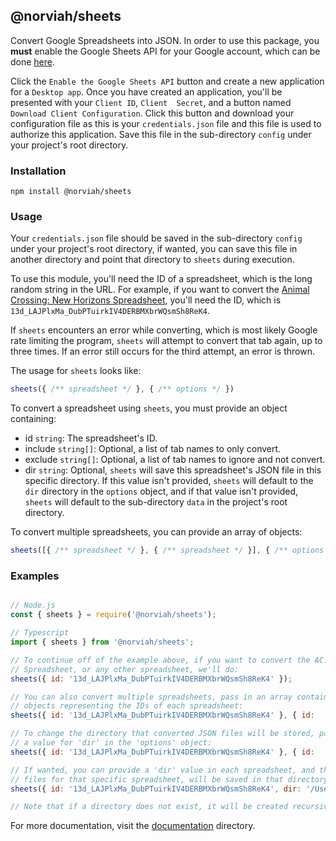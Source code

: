 ## @norviah/sheets

Convert Google Spreadsheets into JSON. In order to use this package, you **must** enable the Google Sheets API for your Google account, which can be done [here](https://developers.google.com/sheets/api/quickstart/nodejs#step_1_turn_on_the).

Click the `Enable the Google Sheets API` button and create a new application for a `Desktop app`. Once you have created an application, you'll be presented with your `Client ID`, `Client  Secret`, and a button named `Download Client Configuration`. Click this button and download your configuration file as this is your `credentials.json` file and this file is used to authorize this application. Save this file in the sub-directory `config` under your project's root directory.

### Installation

```
npm install @norviah/sheets
```

### Usage

Your `credentials.json` file should be saved in the sub-directory `config` under your project's root directory, if wanted, you can save this file in another directory and point that directory to `sheets` during execution.

To use this module, you'll need the ID of a spreadsheet, which is the long random string in the URL. For example, if you want to convert the [Animal Crossing: New Horizons Spreadsheet](https://tinyurl.com/acnh-sheet), you'll need the ID, which is `13d_LAJPlxMa_DubPTuirkIV4DERBMXbrWQsmSh8ReK4`.

If `sheets` encounters an error while converting, which is most likely Google rate limiting the program, `sheets` will attempt to convert that tab again, up to three times. If an error still occurs for the third attempt, an error is thrown.

The usage for `sheets` looks like:

```javascript
sheets({ /** spreadsheet */ }, { /** options */ })
```

To convert a spreadsheet using `sheets`, you must provide an object containing:
- id `string`: The spreadsheet's ID.
- include `string[]`: Optional, a list of tab names to only convert.
- exclude `string[]`: Optional, a list of tab names to ignore and not convert.
- dir `string`: Optional, `sheets` will save this spreadsheet's JSON file in this specific directory. If this value isn't provided, `sheets` will default to the `dir` directory in the `options` object, and if that value isn't provided, `sheets` will default to the sub-directory `data` in the project's root directory.

To convert multiple spreadsheets, you can provide an array of objects:

```javascript
sheets([{ /** spreadsheet */ }, { /** spreadsheet */ }], { /** options */ })
```

### Examples

```javascript

// Node.js
const { sheets } = require('@norviah/sheets');

// Typescript
import { sheets } from '@norviah/sheets';

// To continue off of the example above, if you want to convert the AC: NH
// Spreadsheet, or any other spreadsheet, we'll do:
sheets({ id: '13d_LAJPlxMa_DubPTuirkIV4DERBMXbrWQsmSh8ReK4' });

// You can also convert multiple spreadsheets, pass in an array containing
// objects representing the IDs of each spreadsheet:
sheets({ id: '13d_LAJPlxMa_DubPTuirkIV4DERBMXbrWQsmSh8ReK4' }, { id:  '1BjqVeqIrfEezvyrWLUrwMjmK_UbY2LXkZ12mttamTtk' });

// To change the directory that converted JSON files will be stored, pass in
// a value for 'dir' in the 'options' object:
sheets({ id: '13d_LAJPlxMa_DubPTuirkIV4DERBMXbrWQsmSh8ReK4' }, { id:  '1BjqVeqIrfEezvyrWLUrwMjmK_UbY2LXkZ12mttamTtk' }, { dir: '/User/norviah/Desktop' });

// If wanted, you can provide a 'dir' value in each spreadsheet, and the JSON
// files for that specific spreadsheet, will be saved in that directory.
sheets({ id: '13d_LAJPlxMa_DubPTuirkIV4DERBMXbrWQsmSh8ReK4', dir: '/Users/norviah/Documents' }, { id:  '1BjqVeqIrfEezvyrWLUrwMjmK_UbY2LXkZ12mttamTtk' }, { dir: '/User/norviah/Desktop' });

// Note that if a directory does not exist, it will be created recursively.

```

For more documentation, visit the [documentation](https://github.com/Norviah/sheets/blob/master/docs) directory.
